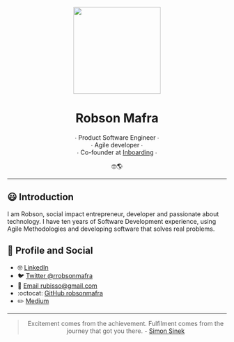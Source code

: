 <p align="center">
  <img src="me-robson-mafra.png" width="200">
  <h1 align="center">Robson Mafra</h1>
  <p align="center">
    ∙ Product Software Engineer ∙<br>
    ∙ Agile developer ∙<br>
    ∙ Co-founder at <a target="_blank" href="https://www.inboarding.co">Inboarding</a> ∙<br>
  </p>
  <p align="center">
    🤓🌎
  </p>
</p>

---
## 😃 Introduction
I am Robson, social impact entrepreneur, developer and passionate about technology.
I have ten years of Software Development experience, using Agile Methodologies and developing software that solves real problems.

## 🔗 Profile and Social

- 🤓 [LinkedIn](https://www.linkedin.com/in/robsonvmafra)
- 🐦 [Twitter @rrobsonmafra](https://twitter.com/rrobsonmafra)
- 📧 [Email rubisso@gmail.com](mailto:rubisso@gmail.com)
- :octocat: [GitHub robsonmafra](https://github.com/robsonmafra)
- ✏️ [Medium](https://medium.com/@robsonmafra)

---
<blockquote align="center" cite="https://www.linkedin.com/feed/update/urn:li:activity:6353298484090724352">
  Excitement comes from the achievement. Fulfilment comes from the journey that got you there.
  - <a target="_blank" href="https://www.linkedin.com/company/8093895/">Simon Sinek</a>
</blockquote>
